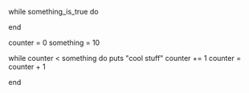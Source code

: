 while something_is_true do

end

counter = 0
something = 10

while counter < something do
puts "cool stuff"
counter += 1
counter = counter + 1

end